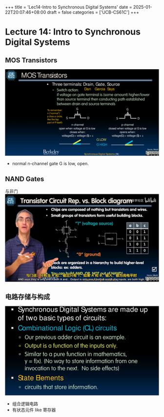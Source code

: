+++
title = 'Lec14-Intro to Synchronous Digital Systems'
date = 2025-01-22T20:07:46+08:00
draft = false
categories = ['UCB-CS61C']
+++
# Lecture 14: Intro to Synchronous Digital Systems

## MOS Transistors

![alt text](image.png)
- normal n-channel gate G is low, open.

## NAND Gates
与非门
![alt text](image-2.png)

## 电路存储与构成
![alt text](image-1.png)
- 组合逻辑电路
- 有状态元件 like 寄存器



